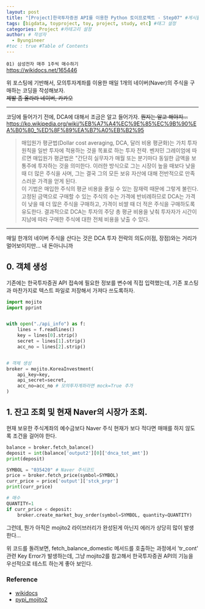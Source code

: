 ```yaml
---
layout: post
title: "[Project]한국투자증권 API를 이용한 Python 토이프로젝트 - Step07" #게시물 이름
tags: [bigdata, toyproject, toy, project, study, etc] #태그 설정
categories: Project #카테고리 설정
author: # 작성자
  - Byungineer
#toc : true #Table of Contents
---
```


`01) 삼성전자 매주 1주씩 매수하기`   
<https://wikidocs.net/165446>   

위 포스팅에 기반해서, 모의투자계좌를 이용한 매일 1개의 네이버(Naver)의 주식을 구매하는 코딩을 작성해보자.   
~~제발 좀 올라라 네이버, 카카오~~

---

코딩에 들어가기 전에, DCA에 대해서 조금은 알고 들어가자. ~~뭔지는 알고 해야지...~~   
<https://ko.wikipedia.org/wiki/%EB%A7%A4%EC%9E%85%EC%9B%90%EA%B0%80_%ED%8F%89%EA%B7%A0%EB%B2%95>

> 매입원가 평균법(Dollar cost averaging, DCA, 달러 비용 평균화)는 가치 투자 원칙을 일반 투자에 적용하는 것을 목표로 하는 투자 전략. 벤저민 그레이엄에 따르면 매입원가 평균법은 "간단히 실무자가 매월 또는 분기마다 동일한 금액을 보통주에 투자하는 것을 의미한다. 이러한 방식으로 그는 시장이 높을 때보다 낮을 때 더 많은 주식을 사며, 그는 결국 그의 모든 보유 자산에 대해 전반적으로 만족스러운 가격을 얻게 된다.   
이 기법은 매입한 주식의 평균 비용을 줄일 수 있는 잠재력 때문에 그렇게 불린다. 고정된 금액으로 구매할 수 있는 주식의 수는 가격에 반비례하므로 DCA는 가격이 낮을 때 더 많은 주식을 구매하고, 가격이 비쌀 때 더 적은 주식을 구매하도록 유도한다. 결과적으로 DCA는 투자의 주당 총 평균 비용을 낮춰 투자자가 시간이 지남에 따라 구매한 주식에 대한 전체 비용을 낮출 수 있다.   

---

매일 한개의 네이버 주식을 산다는 것은 DCA 투자 전략의 의도(이점, 장점)와는 거리가 멀어보이지만... 내 돈아니니까   


## 0. 객체 생성   

기존에는 한국투자증권 API 접속에 필요한 정보를 변수에 직접 입력했는데, 기존 포스팅과 마찬가지로 텍스트 파일로 저장해서 가져다 쓰도록하자.

```python
import mojito
import pprint


with open("./api_info") as f:
    lines = f.readlines()
    key = lines[0].strip()
    secret = lines[1].strip()
    acc_no = lines[2].strip()


# 객체 생성
broker = mojito.KoreaInvestment(
    api_key=key,
    api_secret=secret,
    acc_no=acc_no # 모의투자계좌라면 mock=True 추가
)
```

## 1. 잔고 조회 및 현재 Naver의 시장가 조회.
현재 보유한 주식계좌의 예수금보다 Naver 주식 현재가 보다 적다면 매매를 하지 않도록 조건을 걸어야 한다.   


``` Python
balance = broker.fetch_balance()
deposit = int(balance['output2'][0]['dnca_tot_amt'])
print(deposit)

SYMBOL = "035420" # Naver 주식코드
price = broker.fetch_price(symbol=SYMBOL)
curr_price = price['output']['stck_prpr']
print(curr_price)

# 매수
QUANTITY=1
if curr_price < deposit:
    broker.create_market_buy_order(symbol=SYMBOL, quantity=QUANTITY)
```

그런데, 뭔가 아직은 mojito2 라이브러리가 완성된게 아닌지 에러가 상당히 많이 발생한다...

위 코드를 돌려보면, fetch_balance_domestic 메서드를 호출하는 과정에서 'tr_cont' 관련 Key Error가 발생하는데, 그냥 mojito2를 참고해서 한국투자증권 API의 기능을 우선적으로 테스트 하는게 좋아 보인다.






### Reference

- [wikidocs][url]
- [pypi_mojito2][pypi]

[url]: https://wikidocs.net/book/7845
[pypi]: https://pypi.org/project/mojito2/